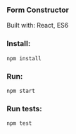 ### Form Constructor

Built with: React, ES6

### Install:
```
npm install
```

### Run:
```
npm start
```

### Run tests:
```
npm test
```
